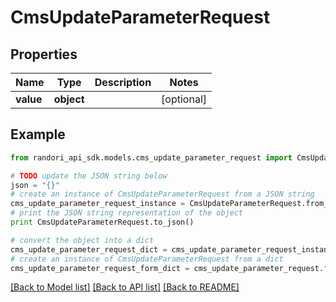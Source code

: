 # CmsUpdateParameterRequest


## Properties

Name | Type | Description | Notes
------------ | ------------- | ------------- | -------------
**value** | **object** |  | [optional] 

## Example

```python
from randori_api_sdk.models.cms_update_parameter_request import CmsUpdateParameterRequest

# TODO update the JSON string below
json = "{}"
# create an instance of CmsUpdateParameterRequest from a JSON string
cms_update_parameter_request_instance = CmsUpdateParameterRequest.from_json(json)
# print the JSON string representation of the object
print CmsUpdateParameterRequest.to_json()

# convert the object into a dict
cms_update_parameter_request_dict = cms_update_parameter_request_instance.to_dict()
# create an instance of CmsUpdateParameterRequest from a dict
cms_update_parameter_request_form_dict = cms_update_parameter_request.from_dict(cms_update_parameter_request_dict)
```
[[Back to Model list]](../README.md#documentation-for-models) [[Back to API list]](../README.md#documentation-for-api-endpoints) [[Back to README]](../README.md)


